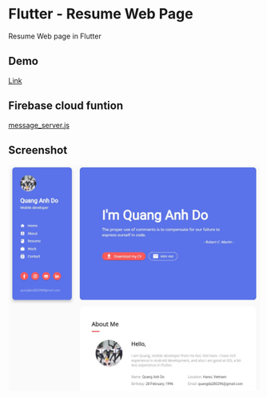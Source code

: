 # Flutter - Resume Web Page
Resume Web page in Flutter

## Demo
[Link](https://fir-abb4c.web.app)

## Firebase cloud funtion
[message_server.js](https://github.com/quangda280296/Flutter-Resume/blob/master/message_server.js)

## Screenshot
<img src="./screenshot/Capture.JPG">